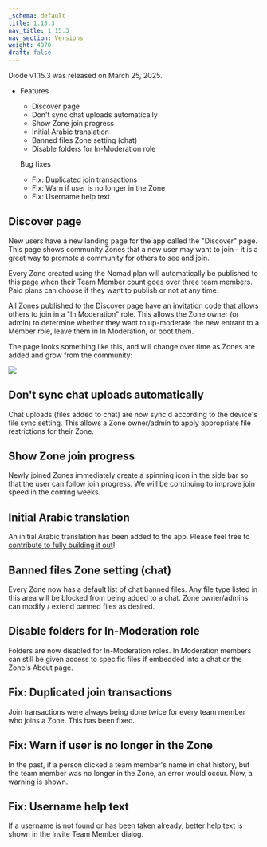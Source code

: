 ```yaml
---
_schema: default
title: 1.15.3
nav_title: 1.15.3
nav_section: Versions
weight: 4970
draft: false
---
```

Diode v1.15.3 was released on March 25, 2025.

* Features
  * Discover page
  * Don't sync chat uploads automatically
  * Show Zone join progress
  * Initial Arabic translation
  * Banned files Zone setting (chat)
  * Disable folders for In-Moderation role

  Bug fixes
  * Fix: Duplicated join transactions
  * Fix: Warn if user is no longer in the Zone
  * Fix: Username help text

## Discover page

New users have a new landing page for the app called the "Discover" page. This page shows community Zones that a new user may want to join - it is a great way to promote a community for others to see and join.

Every Zone created using the Nomad plan will automatically be published to this page when their Team Member count goes over three team members.  Paid plans can choose if they want to publish or not at any time.

All Zones published to the Discover page have an invitation code that allows others to join in a "In Moderation" role.  This allows the Zone owner (or admin) to determine whether they want to up-moderate the new entrant to a Member role, leave them in In Moderation, or boot them.

The page looks something like this, and will change over time as Zones are added and grow from the community:

![](/uploads/image-198.png)

## Don't sync chat uploads automatically

Chat uploads (files added to chat) are now sync'd according to the device's file sync setting.  This allows a Zone owner/admin to apply appropriate file restrictions for their Zone.

## Show Zone join progress

Newly joined Zones immediately create a spinning icon in the side bar so that the user can follow join progress.  We will be continuing to improve join speed in the coming weeks.

## Initial Arabic translation

An initial Arabic translation has been added to the app.  Please feel free to <a href="https://app.docs.diode.io/docs/features/languages-on-the-diode-app/" target="_blank" rel="noopener">contribute to fully building it out</a>!

## Banned files Zone setting (chat)

Every Zone now has a default list of chat banned files.  Any file type listed in this area will be blocked from being added to a chat.  Zone owner/admins can modify / extend banned files as desired.

## Disable folders for In-Moderation role

Folders are now disabled for In-Moderation roles.  In Moderation members can still be given access to specific files if embedded into a chat or the Zone's About page.

## Fix: Duplicated join transactions

Join transactions were always being done twice for every team member who joins a Zone.  This has been fixed.

## Fix: Warn if user is no longer in the Zone

In the past, if a person clicked a team member's name in chat history, but the team member was no longer in the Zone, an error would occur.  Now, a warning is shown.

## Fix: Username help text

If a username is not found or has been taken already, better help text is shown in the Invite Team Member dialog.

##